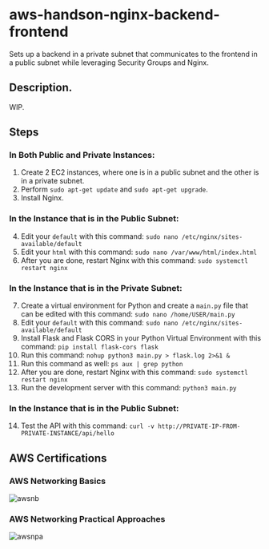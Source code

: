 # aws-handson-nginx-backend-frontend
Sets up a backend in a private subnet that communicates to the frontend in a public subnet while leveraging Security Groups and Nginx.

## Description.

WIP.

## Steps
### In Both Public and Private Instances:
1. Create 2 EC2 instances, where one is in a public subnet and the other is in a private subnet.
2. Perform `sudo apt-get update` and `sudo apt-get upgrade`.
3. Install Nginx.
### In the Instance that is in the Public Subnet:
4. Edit your `default` with this command: `sudo nano /etc/nginx/sites-available/default`
5. Edit your `html` with this command: `sudo nano /var/www/html/index.html`
6. After you are done, restart Nginx with this command: `sudo systemctl restart nginx`
### In the Instance that is in the Private Subnet:
7. Create a virtual environment for Python and create a `main.py` file that can be edited with this command: `sudo nano /home/USER/main.py`
8. Edit your `default` with this command: `sudo nano /etc/nginx/sites-available/default`
9. Install Flask and Flask CORS in your Python Virtual Environment with this command: `pip install flask-cors flask`
10. Run this command: `nohup python3 main.py > flask.log 2>&1 &`
11. Run this command as well: `ps aux | grep python`
12. After you are done, restart Nginx with this command: `sudo systemctl restart nginx`
13. Run the development server with this command: `python3 main.py`
### In the Instance that is in the Public Subnet:
14. Test the API with this command: `curl -v http://PRIVATE-IP-FROM-PRIVATE-INSTANCE/api/hello`

## AWS Certifications

### AWS Networking Basics
![awsnb](https://github.com/user-attachments/assets/b6eec38e-f54a-4bc3-8a9f-043907b1338c)

### AWS Networking Practical Approaches
![awsnpa](https://github.com/user-attachments/assets/d95bae46-af28-49ad-8688-345a06a8846b)

